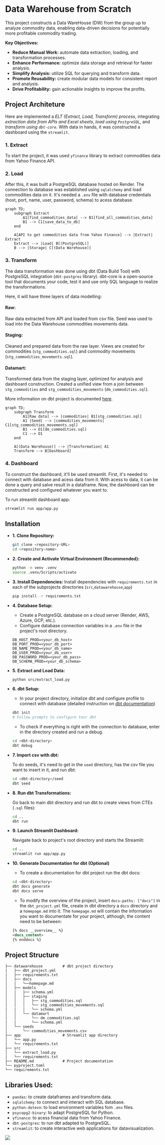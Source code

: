 # Data Warehouse from Scratch

This project constructs a Data WareHouse (DW) from the group up to analyze commodity data, enabling data-driven decisions for potentially more profitable commodity trading.

**Key Objectives:**

- **Reduce Manual Work:** automate data extraction, loading, and transformation processes.
- **Enhance Performance:** optimize data storage and retrieval for faster analysis.
- **Simplify Analysis:** utilize SQL for querying and transform data.
- **Promote Reusability:** create modular data models for consistent report and analysis.
- **Drive Profitability:** gain actionable insights to improve the profits.

## Project Architeture

Here are implemented a *ELT (Extract, Load, Transform) process*, integrating *extraction data from APIs and Excel sheets*, *load using `PostgreSQL`*, and *transform using `dbt-core`*. With data in hands, it was constructed a dashboard using the `streamlit`.

### 1. Extract

To start the project, it was used `yfinance` library to extract commodities data from Yahoo Finance API.

### 2. Load

After this, it was built a PostgreSQL database hosted on Render. The connection to database was established using `sqlalchemy` and load commodities data on it. It's needed a `.env` file with database credentials (host, port, name, user, password, schema) to acess database.

```mermaid
graph TD;
    subgraph Extract
        A1[find_commodities_data] --> B1[find_all_commodities_data]
        B1 --> C1[save_data_to_db]
    end

    A[API to get commodities data from Yahoo Finance] --> |Extract| Extract
    Extract --> |Load| B[(PostgreSQL)]
    B --> |Storage| C[(Data Warehouse)]
```

### 3. Transform

The data transformation was done using dbt (Data Build Tool) with PostgreSQL integration (`dbt-postgres` library).
dbt-core is a open-source tool that documents your code, test it and use only SQL language to realize the transformations.

Here, it will have three layers of data modelling:

#### Raw:
Raw data extracted from API and loaded from csv file. Seed was used to load into the Data Warehouse commodities movements data.

#### Staging:
Cleaned and prepared data from the raw layer. Views are created for commodities (`stg_commodities.sql`) and commodity movements (`stg_commodities_movements.sql`).

#### Datamart:
Transformed data from the staging layer, optimized for analysis and dashboard construction. Created a unified view from a join between `stg_commodities` and `stg_commodities_movements` (`dm_commodities.sql`).

More information on dbt project is documented [here](/datawarehouse/docs/homepage.md).

```mermaid
graph TD;
    subgraph Transform
        A1[Raw data] --> |commodities| B1[stg_commodities.sql]
        A1 |Seed| --> |commodities_movements| C1[stg_commodities_movements.sql]
        B1 --> D1[dm_commodities.sql]
        C1 --> D1
    end

    A[(Data Warehouse)] --> |Transformation| A1
    Transform --> B[Dashboard]
```

### 4. Dashboard

To construct the dashboard, it'll be used streamlit. First, it's needed to connect with database and acess data from it. With acess to data, it can be done a query and salve result in a dataframe. Now, the dashboard can be constructed and configured whatever you want to.

To run streamlit dashboard app:
```bash
streamlit run app/app.py
```

## Installation

- **1. Clone Repository:**
    ```bash
    git clone <repository-URL>
    cd <repository-name>
    ```

- **2. Create and Activate Virtual Environment (Recommended):**
    ```bash
    python -m venv .venv
    source .venv/Scripts/activate
    ```

- **3. Install Dependencies:**
    Install dependencies with `requirements.txt` in each of the subprojects directories (`src`,`datawarehouse`,`app`)
    ```bash
    pip install -r requirements.txt
    ```

- **4. Database Setup:**
    - Create a PostgreSQL database on a cloud server (Render, AWS, Azure, GCP, etc.).
    - Configure database connection variables in a `.env` file in the project's root directory.

    ```env
    DB_HOST_PROD=<your_db_host>
    DB_PORT_PROD=<your_db_port>
    DB_NAME_PROD=<your_db_name>
    DB_USER_PROD=<your_db_user>
    DB_PASSWORD_PROD=<your_db_pass>
    DB_SCHEMA_PROD=<your_db_schema>
    ```

- **5. Extract and Load Data:**
    ```bash
    python src/extract_load.py
    ```

- **6. dbt Setup:**
    - In your project directory, initialize dbt and configure profile to connect with database (detailed instruction on [dbt documentation](https://docs.getdbt.com/docs/get-started-dbt))

    ```bash
    dbt init
    # Follow prompts to configure tour dbt
    ```

    - To check if everything is right with the connection to database, enter in the directory created and run a debug.

    ```bash
    cd <dbt-directory>
    dbt debug
    ```
- **7. Import csv with dbt:**

    To do seeds, it's need to get in the `seed` directory, has the csv file you want to insert in it, and run dbt:
    ```bash
    cd <dbt-directory>/seed
    dbt seed
    ```

- **8. Run dbt Transformations:**

    Go back to main dbt directory and run dbt to create views from CTEs (`.sql` files):
    ```bash
    cd ..
    dbt run
    ```

- **9. Launch Streamlit Dashboard:**

    Navigate back to project's root directory and starts the Streamlit:
    ```bash
    cd ..
    streamlit run app/app.py
    ```

- **10. Generate Documentation for dbt (Optional)**

    - To create a documentation for dbt project run the dbt docs:
    ```bash
    cd <dbt-directory>
    dbt docs generate
    dbt docs serve
    ```

    - To modify the overview of the project, insert `docs-paths: ["docs"]` in the `dbt_project.yml` file, create  in dbt directory a `docs` directory and a `homepage.md` into it. The `homepage.md` will contain the information you want to documentate for your project, although, the content need to be between:
    ```md
    {% docs __overview__ %}
    <docs_content>
    {% enddocs %}
    ```

## Project Structure
```plaintext
├── datawarehouse         # dbt project directory
|   ├── dbt_project.yml
|   ├── requirements.txt
│   ├── docs
|   |   └──homepage.md
│   ├── models
|   |   ├── schema.yml
│   │   ├── staging
│   │   │   ├── stg_commodities.sql
│   │   │   └── stg_commodities_movements.sql
|   |   |   └── schema.yml
│   │   └── datamart
│   │       └── dm_commodities.sql
|   |       └── schema.yml
│   └── seeds
│       └── commodities_movements.csv
├── app                   # Streamlit app directory
│   └── app.py
|   └── requirements.txt
├── src
│   └── extract_load.py
|   └── requirements.txt
├── README.md             # Project documentation
└── pyproject.toml
└── requirements.txt
```

## Libraries Used:
- `pandas`: to create dataframes and transform data.
- `sqlalchemy`: to connect and interact with SQL database.
- `python-dotevn`: to load environment variables fom `.env` files.
- `psycopg2-binary`: to adapt PostgreSQL for Python.
- `yfinance`: to acess financial data from Yahoo Finance.
- `dbt-postgres`: to run dbt adapted to PostgreSQL.
- `streamlit`: to create interactive web applications for datavisualization.

![](workflow)
